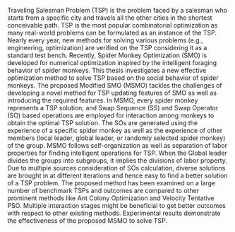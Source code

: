 Traveling Salesman Problem (TSP) is the problem faced by a salesman who starts from a specific city and travels all the other cities in the shortest conceivable path. TSP is the most popular combinatorial optimization as many real-world problems can be formulated as an instance of the TSP. Nearly every year, new methods for solving various problems (e.g., engineering, optimization) are verified on the TSP considering it as a standard test bench. Recently, Spider Monkey Optimization (SMO) is developed for numerical optimization inspired by the intelligent foraging behavior of spider monkeys. This thesis investigates a new effective optimization method to solve TSP based on the social behavior of spider monkeys. The proposed Modified SMO (MSMO) tackles the challenges of developing a novel method for TSP updating features of SMO as well as introducing the required features. In MSMO, every spider monkey represents a TSP solution; and Swap Sequence (SS) and Swap Operator (SO) based operations are employed for interaction among monkeys to obtain the optimal TSP solution. The SOs are generated using the experience of a specific spider monkey as well as the experience of other members (local leader, global leader, or randomly selected spider monkey) of the group. MSMO follows self-organization as well as separation of labor properties for finding intelligent operations for TSP. When the Global leader divides the groups into subgroups, it implies the divisions of labor property. Due to multiple sources consideration of SOs calculation, diverse solutions are brought in at different iterations and hence easy to find a better solution of a TSP problem. The proposed method has been examined on a large number of benchmark TSPs and outcomes are compared to other prominent methods like Ant Colony Optimization and Velocity Tentative PSO. Multiple interaction stages might be beneficial to get better outcomes with respect to other existing methods. Experimental results demonstrate the effectiveness of the proposed MSMO to solve TSP.
